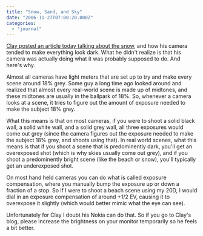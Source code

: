 ```yaml
---
title: "Snow, Sand, and Sky"
date: "2006-11-27T07:00:20.000Z"
categories: 
  - "journal"
---
```


[Clay posted an article today talking about the snow](http://twitchy67.wordpress.com/2006/11/26/winter-wonderland/), and how his camera tended to make everything look dark. What he didn't realize is that his camera was actually doing what it was probably supposed to do. And here's why.

Almost all cameras have light meters that are set up to try and make every scene around 18% grey. Some guy a long time ago looked around and realized that almost every real-world scene is made up of midtones, and these midtones are usually in the ballpark of 18%. So, whenever a camera looks at a scene, it tries to figure out the amount of exposure needed to make the subject 18% grey.

What this means is that on most cameras, if you were to shoot a solid black wall, a solid white wall, and a solid grey wall, all three exposures would come out grey (since the camera figures out the exposure needed to make the subject 18% grey, and shoots using that). In real world scenes, what this means is that if you shoot a scene that is predominently dark, you'll get an overexposed shot (which is why skies usually come out grey), and if you shoot a predominently bright scene (like the beach or snow), you'll typically get an underexposed shot.

On most hand held cameras you can do what is called exposure compensation, where you manually bump the exposure up or down a fraction of a stop. So if I were to shoot a beach scene using my 20D, I would dial in an exposure compensation of around +1/2 EV, causing it to overexpose it slightly (which would better mimic what the eye can see).

Unfortunately for Clay I doubt his Nokia can do that. So if you go to Clay's blog, please increase the brightness on your monitor temporarily so he feels a bit better.
